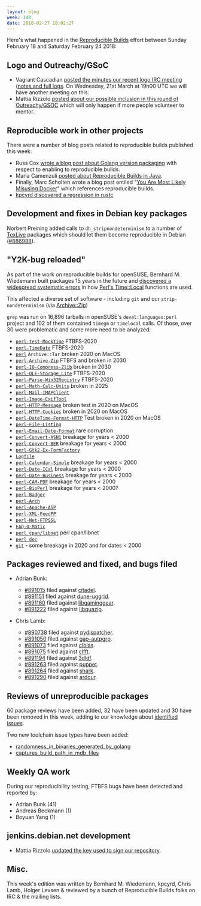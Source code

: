 ```yaml
---
layout: blog
week: 148
date: 2018-02-27 18:02:27
---
```


Here's what happened in the [Reproducible Builds](https://reproducible-builds.org) effort between Sunday February 18 and Saturday February 24 2018:

Logo and Outreachy/GSoC
-----------------------

 * Vagrant Cascadian [posted the minutes our recent logo IRC meeting](https://lists.reproducible-builds.org/pipermail/rb-general/2018-February/000800.html) ([notes and full logs](http://meetbot.debian.net/reproducible-builds/2018/reproducible-builds.2018-02-21-19.00.html). On Wednesday, 21st March at 19h00 UTC we will have another meeting on this.
 * Mattia Rizzolo [posted about our possible inclusion in this round of Outreachy/GSOC](https://lists.reproducible-builds.org/pipermail/rb-general/2018-February/000796.html) which will only happen if more people volunteer to mentor.

Reproducible work in other projects
-----------------------------------

There were a number of blog posts related to reproducible builds published this week:

 * Russ Cox [wrote a blog post about Golang version packaging](https://research.swtch.com/vgo-intro) with respect to enabling to reproducible builds.
 * Maria Camenzuli [posted about Reproducible Builds in Java](https://dzone.com/articles/reproducible-builds-in-java).
 * Finally, Marc Scholten wrote a blog post entiled "[You Are Most Likely Misusing Docker](https://www.mpscholten.de/docker/2016/01/27/you-are-most-likely-misusing-docker.html)" which references reproducible builds.
 * [kpcyrd discovered a regression in rustc](https://github.com/rust-lang/rust/issues/47135)

Development and fixes in Debian key packages
--------------------------------------------

Norbert Preining added calls to `dh_stripnondeterminism` to a number of [TexLive](https://www.tug.org/texlive/) packages which should let them become reproducible in Debian (<a href="https://bugs.debian.org/886988">#886988</a>).

"Y2K-bug reloaded"
------------------

As part of the work on reproducible builds for openSUSE, Bernhard M. Wiedemann built packages 15 years in the future and [discovered a widespread systematic errors](https://lists.opensuse.org/opensuse-factory/2018-02/msg00911.html) in how [Perl's Time::Local](http://perldoc.perl.org/Time/Local.html) functions are used.

This affected a diverse set of software - including `git` and our `strip-nondeterminism` (via [Archive::Zip](http://search.cpan.org/~phred/Archive-Zip-1.60/lib/Archive/Zip.pm))

`grep` was run on 16,896 tarballs in openSUSE's `devel:languages:perl` project and 102 of them contained `timegm` or `timelocal` calls. Of those, over 30 were problematic and some more need to be analyzed:

 * [`perl-Test-MockTime`](https://rt.cpan.org/Public/Bug/Display.html?id=124508) FTBFS-2020
 * [`perl-TimeDate`](https://rt.cpan.org/Public/Bug/Display.html?id=124509) FTBFS-2020
 * [`perl`](https://rt.cpan.org/Public/Bug/Display.html?id=124543) ``Archive::Tar`` broken 2020 on MacOS
 * [`perl-Archive-Zip`](https://rt.cpan.org/Public/Bug/Display.html?id=124512) FTBFS and broken in 2030
 * [`perl-IO-Compress-Zlib`](https://rt.cpan.org/Public/Bug/Display.html?id=124545) broken in 2030
 * [`perl-OLE-Storage_Lite`](https://rt.cpan.org/Public/Bug/Display.html?id=124513) FTBFS-2020
 * [`perl-Parse-Win32Registry`](https://rt.cpan.org/Public/Bug/Display.html?id=124514) FTBFS-2020
 * [`perl-Math-Calc-Units`](https://rt.cpan.org/Public/Bug/Display.html?id=124521) broken in 2025
 * [`perl-Mail-IMAPClient`](https://rt.cpan.org/Public/Bug/Display.html?id=124523)
 * [`perl-Image-ExifTool`](https://rt.cpan.org/Public/Bug/Display.html?id=124524)
 * [`perl-HTTP-Message`](https://rt.cpan.org/Public/Bug/Display.html?id=124526) broken test in 2020 on MacOS
 * [`perl-HTTP-Cookies`](https://rt.cpan.org/Public/Bug/Display.html?id=124527) broken in 2020 on MacOS
 * [`perl-DateTime-Format-HTTP`](https://rt.cpan.org/Public/Bug/Display.html?id=124547) Test broken in 2020 on MacOS
 * [`perl-File-Listing`](https://rt.cpan.org/Public/Bug/Display.html?id=124528)
 * [`perl-Email-Date-Format`](https://rt.cpan.org/Public/Bug/Display.html?id=124530) rare corruption
 * [`perl-Convert-ASN1`](https://rt.cpan.org/Public/Bug/Display.html?id=124537) breakage for years < 2000
 * [`perl-Convert-BER`](https://rt.cpan.org/Public/Bug/Display.html?id=124538) breakage for years < 2000
 * [`perl-Gtk2-Ex-FormFactory`](https://rt.cpan.org/Public/Bug/Display.html?id=124546)
 * [`Logfile`](https://rt.cpan.org/Public/Bug/Display.html?id=124544)
 * [`perl-Calendar-Simple`](https://rt.cpan.org/Public/Bug/Display.html?id=124532) breakage for years < 2000
 * [`perl-Date-ICal`](https://rt.cpan.org/Public/Bug/Display.html?id=124548) breakage for years < 2000
 * [`perl-Date-Business`](https://rt.cpan.org/Public/Bug/Display.html?id=124549) breakage for years < 2000
 * [`perl-CAM-PDF`](https://rt.cpan.org/Public/Bug/Display.html?id=124550) breakage for years < 2000
 * [`perl-BioPerl`](https://rt.cpan.org/Public/Bug/Display.html?id=124552) breakage for years < 2000?
 * [`perl-Badger`](https://rt.cpan.org/Public/Bug/Display.html?id=124553)
 * [`perl-Arch`](https://rt.cpan.org/Public/Bug/Display.html?id=124554)
 * [`perl-Apache-ASP`](https://rt.cpan.org/Public/Bug/Display.html?id=124555)
 * [`perl-XML-FeedPP`](https://rt.cpan.org/Public/Bug/Display.html?id=124569)
 * [`perl-Net-FTPSSL`](https://rt.cpan.org/Public/Bug/Display.html?id=124570)
 * [`FAQ-O-Matic`](https://rt.cpan.org/Public/Bug/Display.html?id=124560)
 * [`perl cpan/libnet`](https://rt.cpan.org/Public/Bug/Display.html?id=124534) perl cpan/libnet
 * [`perl doc`](https://rt.perl.org/Ticket/Display.html?id=132897)
 * [`git`](https://www.spinics.net/lists/git/msg324220.html) - some breakage in 2020 and for dates < 2000

Packages reviewed and fixed, and bugs filed
-------------------------------------------

* Adrian Bunk:
    * <a href="https://bugs.debian.org/891015">#891015</a> filed against <a href="https://tracker.debian.org/pkg/citadel">citadel</a>.
    * <a href="https://bugs.debian.org/891151">#891151</a> filed against <a href="https://tracker.debian.org/pkg/dune-uggrid">dune-uggrid</a>.
    * <a href="https://bugs.debian.org/891160">#891160</a> filed against <a href="https://tracker.debian.org/pkg/libgaminggear">libgaminggear</a>.
    * <a href="https://bugs.debian.org/891222">#891222</a> filed against <a href="https://tracker.debian.org/pkg/libquazip">libquazip</a>.

* Chris Lamb:
    * <a href="https://bugs.debian.org/890738">#890738</a> filed against <a href="https://tracker.debian.org/pkg/pydispatcher">pydispatcher</a>.
    * <a href="https://bugs.debian.org/891050">#891050</a> filed against <a href="https://tracker.debian.org/pkg/gap-autpgrp">gap-autpgrp</a>.
    * <a href="https://bugs.debian.org/891073">#891073</a> filed against <a href="https://tracker.debian.org/pkg/clblas">clblas</a>.
    * <a href="https://bugs.debian.org/891075">#891075</a> filed against <a href="https://tracker.debian.org/pkg/clfft">clfft</a>.
    * <a href="https://bugs.debian.org/891194">#891194</a> filed against <a href="https://tracker.debian.org/pkg/3dldf">3dldf</a>.
    * <a href="https://bugs.debian.org/891263">#891263</a> filed against <a href="https://tracker.debian.org/pkg/puppet">puppet</a>.
    * <a href="https://bugs.debian.org/891264">#891264</a> filed against <a href="https://tracker.debian.org/pkg/shark">shark</a>.
    * <a href="https://bugs.debian.org/891290">#891290</a> filed against <a href="https://tracker.debian.org/pkg/ardour">ardour</a>.

Reviews of unreproducible packages
----------------------------------

60 package reviews have been added, 32 have been updated and 30 have been removed in this week,
adding to our knowledge about [identified issues](https://tests.reproducible-builds.org/debian/index_issues.html).

Two new toolchain issue types have been added:

* [randomness\_in\_binaries\_generated\_by\_golang](https://anonscm.debian.org/git/reproducible/notes.git/commit/?id=ad69d8fe)
* [captures\_build\_path\_in\_mdb\_files](https://anonscm.debian.org/git/reproducible/notes.git/commit/?id=c7538f98)

Weekly QA work
--------------

During our reproducibility testing, FTBFS bugs have been detected and reported by:

 - Adrian Bunk (41)
 - Andreas Beckmann (1)
 - Boyuan Yang (1)

jenkins.debian.net development
------------------------------

- Mattia Rizzolo [updated the key used to sign our repository](https://anonscm.debian.org/git/qa/jenkins.debian.net.git/commit/?id=75af5b41).

Misc.
-----

This week's edition was written by Bernhard M. Wiedemann, kpcyrd, Chris Lamb, Holger Levsen & reviewed by a bunch of Reproducible Builds folks on IRC & the mailing lists.
